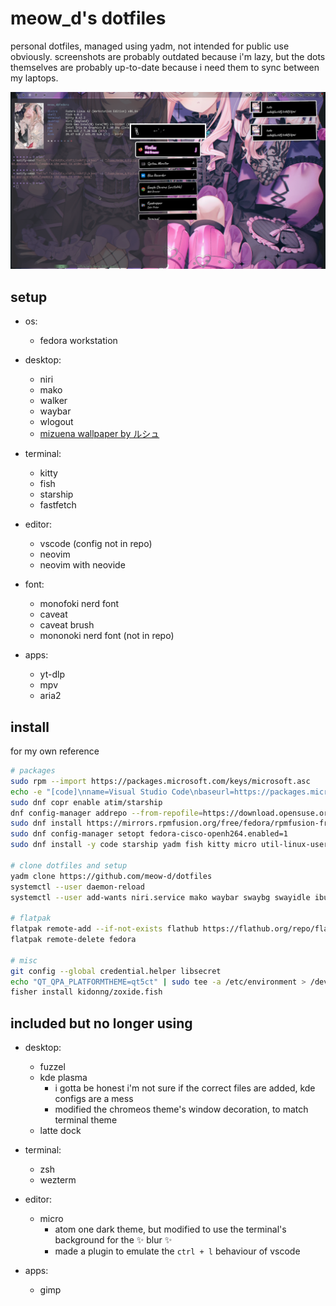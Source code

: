 # meow_d's dotfiles
personal dotfiles, managed using yadm, not intended for public use obviously. screenshots are probably outdated because i'm lazy, but the dots themselves are probably up-to-date because i need them to sync between my laptops.

![screenshot](<.yadm/images/Screenshot from 2025-08-12 11-02-22.png>)

## setup
- os:
  - fedora workstation

- desktop:
  - niri
  - mako
  - walker
  - waybar
  - wlogout
  - [mizuena wallpaper by ルシュ](https://www.pixiv.net/en/artworks/109913151)

- terminal:
  - kitty
  - fish
  - starship
  - fastfetch

- editor:
  - vscode (config not in repo)
  - neovim
  - neovim with neovide

- font:
  - monofoki nerd font
  - caveat
  - caveat brush
  - mononoki nerd font (not in repo)

- apps:
  - yt-dlp
  - mpv
  - aria2

## install
for my own reference

```sh
# packages
sudo rpm --import https://packages.microsoft.com/keys/microsoft.asc
echo -e "[code]\nname=Visual Studio Code\nbaseurl=https://packages.microsoft.com/yumrepos/vscode\nenabled=1\nautorefresh=1\ntype=rpm-md\ngpgcheck=1\ngpgkey=https://packages.microsoft.com/keys/microsoft.asc" | sudo tee /etc/yum.repos.d/vscode.repo > /dev/null
sudo dnf copr enable atim/starship
dnf config-manager addrepo --from-repofile=https://download.opensuse.org/repositories/home:TheLocehiliosan:yadm/Fedora_$(rpm -E %fedora)/home:TheLocehiliosan:yadm.repo
sudo dnf install https://mirrors.rpmfusion.org/free/fedora/rpmfusion-free-release-$(rpm -E %fedora).noarch.rpm https://mirrors.rpmfusion.org/nonfree/fedora/rpmfusion-nonfree-release-$(rpm -E %fedora).noarch.rpm
sudo dnf config-manager setopt fedora-cisco-openh264.enabled=1
sudo dnf install -y code starship yadm fish kitty micro util-linux-user wl-clipboard git-credential-libsecret git syncthing adw-gtk3-theme brightnessctl qt5ct qt6ct niri mako zoxide ibus-panel nvim gstreamer1-plugin-openh264 mozilla-openh264 krita

# clone dotfiles and setup
yadm clone https://github.com/meow-d/dotfiles
systemctl --user daemon-reload
systemctl --user add-wants niri.service mako waybar swaybg swayidle ibus # i think this works?

# flatpak
flatpak remote-add --if-not-exists flathub https://flathub.org/repo/flathub.flatpakrepo
flatpak remote-delete fedora

# misc
git config --global credential.helper libsecret
echo "QT_QPA_PLATFORMTHEME=qt5ct" | sudo tee -a /etc/environment > /dev/null
fisher install kidonng/zoxide.fish
```

## included but no longer using
- desktop:
  - fuzzel
  - kde plasma
    - i gotta be honest i'm not sure if the correct files are added, kde configs are a mess
    - modified the chromeos theme's window decoration, to match terminal theme
  - latte dock

- terminal:
  - zsh
  - wezterm

- editor:
  - micro
    - atom one dark theme, but modified to use the terminal's background for the ✨ blur ✨
    - made a plugin to emulate the `ctrl + l` behaviour of vscode

- apps:
  - gimp
